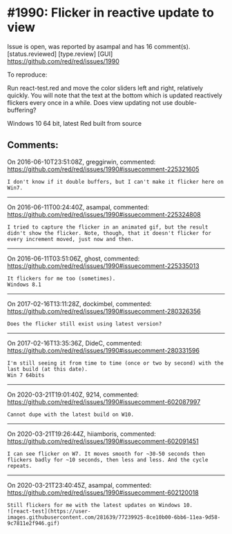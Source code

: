 
#1990: Flicker in reactive update to view
================================================================================
Issue is open, was reported by asampal and has 16 comment(s).
[status.reviewed] [type.review] [GUI]
<https://github.com/red/red/issues/1990>

To reproduce:

Run react-test.red and move the color sliders left and right, relatively quickly. You will note that the text at the bottom which is updated reactively flickers every once in a while. Does view updating not use double-buffering?

Windows 10 64 bit, latest Red built from source



Comments:
--------------------------------------------------------------------------------

On 2016-06-10T23:51:08Z, greggirwin, commented:
<https://github.com/red/red/issues/1990#issuecomment-225321605>

    I don't know if it double buffers, but I can't make it flicker here on Win7.

--------------------------------------------------------------------------------

On 2016-06-11T00:24:40Z, asampal, commented:
<https://github.com/red/red/issues/1990#issuecomment-225324808>

    I tried to capture the flicker in an animated gif, but the result didn't show the flicker. Note, though, that it doesn't flicker for every increment moved, just now and then.

--------------------------------------------------------------------------------

On 2016-06-11T03:51:06Z, ghost, commented:
<https://github.com/red/red/issues/1990#issuecomment-225335013>

    It flickers for me too (sometimes). 
    Windows 8.1

--------------------------------------------------------------------------------

On 2017-02-16T13:11:28Z, dockimbel, commented:
<https://github.com/red/red/issues/1990#issuecomment-280326356>

    Does the flicker still exist using latest version?

--------------------------------------------------------------------------------

On 2017-02-16T13:35:36Z, DideC, commented:
<https://github.com/red/red/issues/1990#issuecomment-280331596>

    I'm still seeing it from time to time (once or two by second) with the last build (at this date).
    Win 7 64bits

--------------------------------------------------------------------------------

On 2020-03-21T19:01:40Z, 9214, commented:
<https://github.com/red/red/issues/1990#issuecomment-602087997>

    Cannot dupe with the latest build on W10.

--------------------------------------------------------------------------------

On 2020-03-21T19:26:44Z, hiiamboris, commented:
<https://github.com/red/red/issues/1990#issuecomment-602091451>

    I can see flicker on W7. It moves smooth for ~30-50 seconds then flickers badly for ~10 seconds, then less and less. And the cycle repeats.

--------------------------------------------------------------------------------

On 2020-03-21T23:40:45Z, asampal, commented:
<https://github.com/red/red/issues/1990#issuecomment-602120018>

    Still flickers for me with the latest updates on Windows 10.
    ![react-test](https://user-images.githubusercontent.com/281639/77239925-8ce10b00-6bb6-11ea-9d58-9c7811e2f946.gif)

